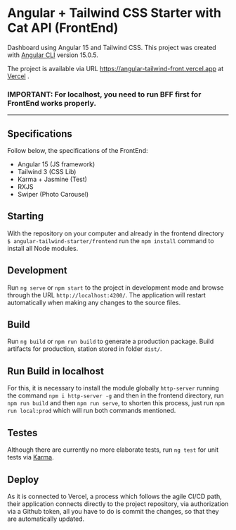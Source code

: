 
# Angular + Tailwind CSS Starter with Cat API (FrontEnd)
Dashboard using Angular 15 and Tailwind CSS. This project was created with [Angular CLI](https://github.com/angular/angular-cli) version 15.0.5.

The project is available via URL https://angular-tailwind-front.vercel.app at [Vercel](https://vercel.com/) .

### **IMPORTANT**: For localhost, you need to run BFF first for FrontEnd works properly.
---
## Specifications
Follow below, the specifications of the FrontEnd:

* Angular 15 (JS framework)
* Tailwind 3 (CSS Lib)
* Karma + Jasmine (Test)
* RXJS
* Swiper (Photo Carousel)

## Starting
With the repository on your computer and already in the frontend directory `$ angular-tailwind-starter/frontend` run the `npm install` command to install all Node modules.

## Development
Run `ng serve` or `npm start` to the project in development mode and browse through the URL `http://localhost:4200/`. The application will restart automatically when making any changes to the source files.

## Build
Run `ng build` or `npm run build` to generate a production package. Build artifacts for production, station stored in folder `dist/`.

## Run Build in localhost
For this, it is necessary to install the module globally `http-server` running the command `npm i http-server -g` and then in the frontend directory, run `npm run build` and then `npm run serve`, to shorten this process, just run `npm run local:prod` which will run both commands mentioned.

## Testes
Although there are currently no more elaborate tests, run `ng test` for unit tests via [Karma](https://karma-runner.github.io).

## Deploy
As it is connected to Vercel, a process which follows the agile CI/CD path, their application connects directly to the project repository, via authorization via a Github token, all you have to do is commit the changes, so that they are automatically updated.
